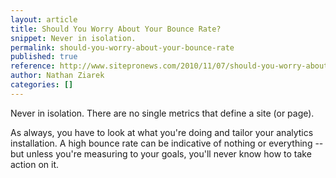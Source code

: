```yaml
---
layout: article
title: Should You Worry About Your Bounce Rate?
snippet: Never in isolation.
permalink: should-you-worry-about-your-bounce-rate
published: true
reference: http://www.sitepronews.com/2010/11/07/should-you-worry-about-your-bounce-rate/
author: Nathan Ziarek
categories: []
---
```



Never in isolation. There are no single metrics that define a site (or page).

As always, you have to look at what you're doing and tailor your analytics installation. A high bounce rate can be indicative of nothing or everything -- but unless you're measuring to your goals, you'll never know how to take action on it.